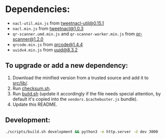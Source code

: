 # Dependencies:

- `nacl-util.min.js` from [tweetnacl-util@0.15.1](https://www.npmjs.com/package/tweetnacl-util)
- `nacl.min.js` from [tweetnacl@1.0.3](https://www.npmjs.com/package/tweetnacl)
- `qr-scanner.umd.min.js` and `qr-scanner-worker.min.js` from [qr-scanner@1.2.0](https://www.npmjs.com/package/qr-scanner)
- `qrcode.min.js` from [qrcode@1.4.4](https://www.npmjs.com/package/qrcode)
- `uuidv4.min.js` from [uuid@8.3.2](https://www.npmjs.com/package/uuid)

## To upgrade or add a new dependency:

1. Download the minified version from a trusted source and add it to [src/lib/](src/lib/).
2. Run [checksum.sh](scripts/checksum.sh).
3. Run [build.sh](scripts/build.sh) (update it accordingly if the file needs special attention, by default it's copied into the `vendors.$cachebuster.js` bundle).
4. Update this README.

## Development:

```bash
./scripts/build.sh development && python3 -m http.server -d dev 3000
```
